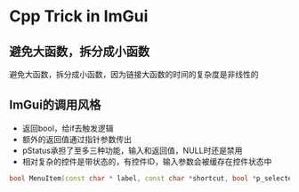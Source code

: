 # Cpp Trick in ImGui

## 避免大函数，拆分成小函数

避免大函数，拆分成小函数，因为链接大函数的时间的复杂度是非线性的

## ImGui的调用风格

* 返回bool，给if去触发逻辑
* 额外的返回值通过指针参数传出
* pStatus承担了至多三种功能，输入和返回值，NULL时还是禁用
* 相对复杂的控件是带状态的，有控件ID，输入参数会被缓存在控件状态中

```cpp
bool MenuItem(const char * label, const char *shortcut, bool *p_selected, bool enabled=true);
```

